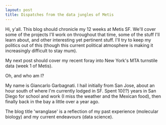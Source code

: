 ```yaml
---
layout: post
title: Dispatches from the data jungles of Metis
---
```


Hi, y'all. This blog should chronicle my 12 weeks at Metis SF. We'll cover some of the projects I'll work on throughout that time, some of the stuff I'll learn about, and other interesting yet pertinent stuff. I'll try to keep my politics out of this (though this current political atmosphere is making it increasingly difficult to stay mum).  

My next post should cover my recent foray into New York's MTA turnstile data (week 1 of Metis).


<!-- more -->



Oh, and who am I? 

My name is Giancarlo Garbagnati. I hail initially from San Jose, about an hour south of where I'm currently lodged in SF. Spent 10(!?) years in San Diego for school and work (I miss the weather and the Mexican food), then finally back in the bay a little over a year ago.

The blog title 'wranglase' is a reflection of my past experience (molecular biology) and my current endeavours (data science).
